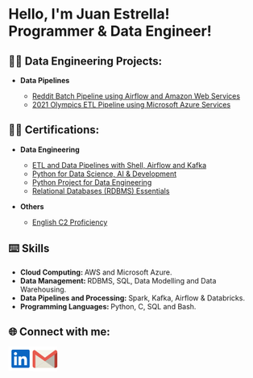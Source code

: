 <h1>Hello, I'm Juan Estrella! <br/><a>Programmer & Data Engineer!</a>

<h2>👨‍💻 Data Engineering Projects:</h2>

- <b>Data Pipelines</b>

  - [Reddit Batch Pipeline using Airflow and Amazon Web Services](https://github.com/estrellajuca/reddit-data-engineering-project)
  - [2021 Olympics ETL Pipeline using Microsoft Azure Services](https://github.com/estrellajuca/2021-olympics-data-engineering-project)
  

<h2>👨‍🎓 Certifications:</h2>

- <b>Data Engineering</b>

  - [ETL and Data Pipelines with Shell, Airflow and Kafka](https://www.coursera.org/account/accomplishments/verify/JMCVJVDLM25U)
  - [Python for Data Science, AI & Development](https://coursera.org/share/7540605108d02f69c4d12636d21624c5)
  - [Python Project for Data Engineering](https://coursera.org/share/cb36160c16bdfa984edbb252af277d93)
  - [Relational Databases (RDBMS) Essentials](https://www.credly.com/badges/b3c6f763-2e21-40f4-9f5e-69cb40dff3fa/linked_in_profile)
  

- <b>Others</b>

  - [English C2 Proficiency](https://www.iteptest.com/reports/certificate.php?c=yVSUGWs)

 <h2>⌨️ Skills </h2>

- <b> Cloud Computing: </b> AWS and Microsoft Azure.
- <b>Data Management: </b> RDBMS, SQL, Data Modelling and Data Warehousing.
- <b> Data Pipelines and Processing: </b> Spark, Kafka, Airflow & Databricks.
- <b> Programming Languages: </b> Python, C, SQL and Bash.


<h2> 🌐 Connect with me:</h2>

[<img align="left" alt="JuanEstrella | LinkedIn" width="48px" src="https://raw.githubusercontent.com/estrellajuca/estrellajuca/main/linkedin-svgrepo-com.svg" />][linkedin]
[<img align="left" alt="JuanEstrella | Email" width="49 px" src="https://raw.githubusercontent.com/estrellajuca/estrellajuca/main/gmail-icon-logo-svgrepo-com.svg" />][email]

[email]: mailto:estrellajuca@gmail.com
[linkedin]: https://www.linkedin.com/in/estrella-juan/
